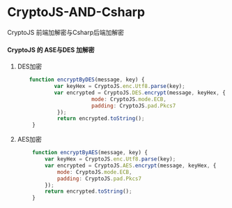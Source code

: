# CryptoJS-AND-Csharp
CryptoJS 前端加解密与Csharp后端加解密

#### CryptoJS 的 ASE与DES 加解密
1. DES加密
```javascript
       function encryptByDES(message, key) {
               var keyHex = CryptoJS.enc.Utf8.parse(key);
               var encrypted = CryptoJS.DES.encrypt(message, keyHex, {
                           mode: CryptoJS.mode.ECB,
                           padding: CryptoJS.pad.Pkcs7
                });
                return encrypted.toString();
        }
```
2. AES加密
```javascript
        function encryptByAES(message, key) {
            var keyHex = CryptoJS.enc.Utf8.parse(key);
            var encrypted = CryptoJS.AES.encrypt(message, keyHex, {
                mode: CryptoJS.mode.ECB,
                padding: CryptoJS.pad.Pkcs7
            });
            return encrypted.toString();
        }
```
